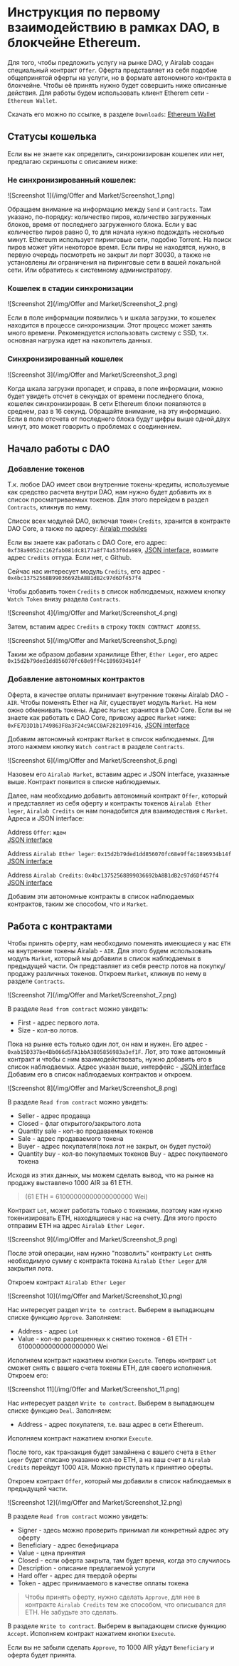 # Инструкция по первому взаимодействию в рамках DAO, в блокчейне Ethereum.

Для того, чтобы предложить услугу на рынке DAO, у Airalab создан специальный контракт `Offer`. Оферта представляет из себя подобие общепринятой оферты на услуги, но в формате автономного контракта в блокчейне. Чтобы её принять нужно будет совершить ниже описанные действия. Для работы будем использовать клиент Etherem сети - `Ethereum Wallet`.

Скачать его можно по ссылке, в разделе `Downloads`: [Ethereum Wallet](https://github.com/ethereum/mist/releases)

## Статусы кошелька

Если вы не знаете как определить, синхронизирован кошелек или нет, предлагаю скриншоты с описанием ниже:

### Не синхронизированный кошелек:

![Screenshot 1](/img/Offer and Market/Screenshot_1.png)

Обращаем внимание на информацию между `Send` и `Contracts`. Там указано, по-порядку: количество пиров, количество загруженных блоков, время от последнего загруженного блока. Если у вас количество пиров равно 0, то для начала нужно подождать несколько минут. Ethereum использует пиринговые сети, подобно Torrent. На поиск пиров может уйти некоторое время. Если пиры не находятся, нужно, в первую очередь посмотреть не закрыт ли порт 30030, а также не установлены ли ограничения на пиринговые сети в вашей локальной сети. Или обратитесь к системному администратору.

### Кошелек в стадии синхронизации

![Screenshot 2](/img/Offer and Market/Screenshot_2.png)

Если в поле информации появились `%` и шкала загрузки, то кошелек находится в процессе синхронизации. Этот процесс может занять много времени. Рекомендуется использовать систему с SSD, т.к. основная нагрузка идет на накопитель данных.

### Синхронизированный кошелек

![Screenshot 3](/img/Offer and Market/Screenshot_3.png)

Когда шкала загрузки пропадет, и справа, в поле информации, можно будет увидеть отсчет в секундах от времени последнего блока, кошелек синхронизирован. В сети Ethereum блоки появляются в среднем, раз в 16 секунд. Обращайте внимание, на эту информацию. Если в поле отсчета от последнего блока будут цифры выше одной,двух минут, это может говорить о проблемах с соединением.

## Начало работы с DAO

### Добавление токенов

Т.к. любое DAO имеет свои внутренние токены-кредиты, используемые как средство расчета внутри DAO, нам нужно будет добавить их в список просматриваемых токенов. Для этого перейдем в раздел `Contracts`, кликнув по нему.

Список всех модулей DAO, включая токен `Credits`, хранится в контракте DAO Core, а также по адресу: [Airalab modules](https://github.com/airalab/DAO-Airalab)

Если вы знаете как работать с DAO Core, его адрес: `0xf38a9052cc162fab081dc8177a8f74a53f0da989`, [JSON interface](https://github.com/airalab/core/blob/master/abi/modules/Core.json), возмите адрес `Credits` оттуда. Если нет, с Github.

Сейчас нас интересует модуль `Credits`, его адрес - `0x4bc13752568B99036692bA8B1dB2c97d6Df457f4`

Чтобы добавить токен `Credits` в список наблюдаемых, нажмем кнопку `Watch Token` внизу раздела `Contracts`.

![Screenshot 4](/img/Offer and Market/Screenshot_4.png)

Затем, вставим адрес `Credits` в строку `TOKEN CONTRACT ADDRESS`.

![Screenshot 5](/img/Offer and Market/Screenshot_5.png)

Таким же образом добавим хранилище Ether, `Ether Leger`, его адрес `0x15d2b79ded1dd856070fc68e9ff4c1896934b14f`

### Добавление автономных контрактов

Оферта, в качестве оплаты принимает внутренние токены Airalab DAO - `AIR`. Чтобы поменять Ether на Air, существует модуль `Market`. На нем ожно обменивать токены. Адрес `Market` хранится в DAO Core. Если вы не знаете как работать с DAO Core, привожу адрес `Market` ниже:
`0xFE7D3D1b1749863F8a3F24c9ACC0AF282109F416`, [JSON interface](https://raw.githubusercontent.com/airalab/core/master/abi/modules/Market.json)

Добавим автономный контракт `Market` в список наблюдаемых. Для этого нажмем кнопку `Watch contract` в разделе `Contracts`.

![Screenshot 6](/img/Offer and Market/Screenshot_6.png)

Назовем его `Airalab Market`, вставим адрес и JSON interface, указанные выше. Контракт появится в списке наблюдаемых.

Далее, нам необходимо добавить автономный контракт `Offer`, который и представляет из себя оферту и контракты токенов `Airalab Ether leger`, `Airalab Credits` он нам понадобится для взаимодествия с `Market`.  
Адреса и JSON interface:

Address `Offer`: `ждем`  
[JSON interface](https://raw.githubusercontent.com/airalab/core/master/abi/modules/Offer.json)

Address `Airalab Ether leger`: `0x15d2b79ded1dd856070fc68e9ff4c1896934b14f`  
[JSON interface](https://raw.githubusercontent.com/airalab/core/master/abi/modules/TokenEther.json)

Address `Airalab Credits`: `0x4bc13752568B99036692bA8B1dB2c97d6Df457f4`  
[JSON interface](https://raw.githubusercontent.com/airalab/core/master/abi/modules/TokenEmission.json)

Добавим эти автономные контракты в список наблюдаемых контрактов, таким же способом, что и `Market`.

## Работа с контрактами

Чтобы принять оферту, нам необходимо поменять имеющиеся у нас `ETH` на внутренние токены Airalab - `AIR`. Для этого будем использовать модуль `Market`, который мы добавили в список наблюдаемых в предыдущей части. Он представляет из себя реестр лотов на покупку/продажу различных токенов. Откроем `Market`, кликнув по нему в разделе `Contracts`.

![Screenshot 7](/img/Offer and Market/Screenshot_7.png)

В разделе `Read from contract` можно увидеть:

* First - адрес первого лота.
* Size - кол-во лотов.

Пока на рынке есть только один лот, он нам и нужен. Его адрес - `0xab15D337be4Bb066d5FA1bbA3805856983a3ef1F`. Лот, это тоже автономный контракт и чтобы с ним взаимодействовать, нужно добавить его в список наблюдаемых. Адрес указан выше, интерфейс - [JSON interface](https://raw.githubusercontent.com/airalab/core/master/abi/modules/Lot.json)  
Добавим его в список наблюдаемых контрактов и откроем.

![Screenshot 8](/img/Offer and Market/Screenshot_8.png)

В разделе `Read from contract` можно увидеть:

* Seller - адрес продавца
* Closed - флаг открытого/закрытого лота
* Quantity sale - кол-во продаваемых токенов
* Sale - адрес продаваемого токена
* Buyer - адрес покупателя(пока лот не закрыт, он будет пустой)
* Quantity buy - кол-во покупаемых токенов
Buy - адрес покупаемого токена

Исходя из этих данных, мы можем сделать вывод, что на рынке на продажу выставлено 1000 AIR за 61 ETH.  
>(61 ETH = 61000000000000000000 Wei)

Контракт `Lot`, может работать только с токенами, поэтому нам нужно токенизировать ETH, находящиеся у нас на счету. Для этого просто отправим ETH на адрес `Airalab Ether Leger`.

![Screenshot 9](/img/Offer and Market/Screenshot_9.png)

После этой операции, нам нужно "позволить" контракту `Lot` снять необходимую сумму с контракта токена `Airalab Ether Leger` для закрытия лота.

Откроем контракт `Airalab Ether Leger`

![Screenshot 10](/img/Offer and Market/Screenshot_10.png)

Нас интересует раздел `Write to contract`. Выберем в выпадающем списке функцию `Approve`. Заполняем:  

* Address - адрес `Lot`
* Value - кол-во разрешенных к снятию токенов - 61 ETH - 61000000000000000000 Wei   

Исполняем контракт нажатием кнопки `Execute`. Теперь контракт `Lot` сможет снять с вашего счета токены ETH, для своего исполнения. Откроем его:

![Screenshot 11](/img/Offer and Market/Screenshot_11.png)

Нас интересует раздел `Write to contract`. Выберем в выпадающем списке функцию `Deal`. Заполняем:  

* Address - адрес покупателя, т.е. ваш адрес в сети Ethereum.

Исполняем контракт нажатием кнопки `Execute`.

После того, как транзакция будет замайнена с вашего счета в `Ether Leger` будет списано указанно кол-во ETH, а на ваш счет в `Airalab Credits` перейдут 1000 `AIR`. Можно приступать к принятию оферты.

Откроем контракт `Offer`, который мы добавили в список наблюдаемых в предыдущей части.

![Screenshot 12](/img/Offer and Market/Screenshot_12.png)

В разделе `Read from contract` можно увидеть:

* Signer - здесь можно проверить принимал ли конкретный адрес эту оферту
* Beneficiary - адрес бенефициара
* Value - цена принятия
* Closed - если оферта закрыта, там будет время, когда это случилось
* Description - описание предлагаемой услуги
* Hard offer - адрес для твердой оферты
* Token - адрес принимаемого в качестве оплаты токена

> Чтобы принять оферту, нужно сделать `Approve`, для нее в контракте `Airalab Credits` тем же способом, что описывался для ETH. Не забудьте это сделать.

В разделе `Write to contract`. Выберем в выпадающем списке функцию `Accept`. Исполняем контракт нажатием кнопки `Execute`.

Если вы не забыли сделать `Approve`, то 1000 AIR уйдут `Beneficiary` и оферта будет принята.
